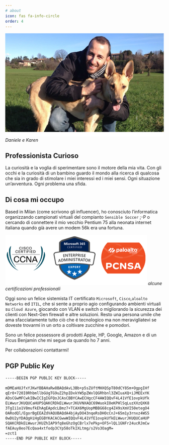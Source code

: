 ```yaml
---
# about
icon: fas fa-info-circle
order: 4
---
```

![chi sono](/assets/chi_sono.png)
_Daniele e Karen_
## Professionista Curioso

La curiosità e la voglia di sperimentare sono il motore della mia vita.
Con gli occhi e la curiosità di un bambino guardo il mondo alla ricerca di qualcosa che sia in grado di stimolare i miei interessi ed i miei sensi.
Ogni situazione un’avventura. Ogni problema una sfida.

## Di cosa mi occupo

Based in Milan (come scrivono gli influencer), ho conosciuto l’informatica organizzando campionati virtuali del compianto `Sensible Soccer` ;-P o cercando di connettere il mio vecchio Pentium 75 alla neonata internet italiana quando già avere un modem 56k era una fortuna.

![Certificazioni](/assets/2024-02-10/certifications.png)
_alcune certificazioni professionali_

Oggi sono un felice sistemista IT certificato `Microsoft`, `Cisco`,`aloalto Networks` ed `ITIL`, che si sente a proprio agio configurando ambienti virtuali su `Cloud Azure`, giocando con VLAN e switch o migliorando la sicurezza dei clienti con Next-Gen firewall e altre soluzioni. Resto una persona umile che ama sfacciatamente tutto ciò che é tecnologico ma non meravigliatevi se doveste trovarmi in un orto a coltivare zucchine e pomodori.

Sono un felice possessore di prodotti Apple, HP, Google, Amazon e di un Ficus Benjamin che mi segue da quando ho 7 anni.

Per collaborazioni contattarmi!

## PGP Public Key

```
-----BEGIN PGP PUBLIC KEY BLOCK-----

mDMEaHUJfxYJKwYBBAHaRw8BAQdAvL3Bb+p5sZUftMHXQSpT80dCY8Sm+OgpgIHf
qEr0+720I0RhbmllbGUgTG9uZ2hpIDxkYW5pZWxlQGRhbnl3ZWIuaXQ+iJMEExYK
ADsCGwMFCwkIBwICIgIGFQoJCAsCBBYCAwECHgcCF4AWIQQvF4L41VfE1ovpkUfk
ELWwurJKUQUCaHUPSQAKCRDkELWwurJKUVNXAQC69WuokIOeKPHlSqLuzXXzQXK8
3TgIi1o1V8mufkEhAgEApdcLBmz7+TCAX6MgUopMBBG68cg4Z49sXmVI50etegO4
OARodQl/EgorBgEEAZdVAQUBAQdA4bjAyDO43nqeRsDHOcCnJ+65m1y3rnxz4WS5
0wDU2yYDAQgHiHgEGBYKACACGwwWIQQvF4L41VfE1ovpkUfkELWwurJKUQUCaHUP
SQAKCRDkELWwurJKUZhIAP9fq8eGhzOgCBrlx7ePkp+OF5+lQL1GNFr24ucRJmCw
fAEAuy8eo7EcQaa4xtfodp3CYp58oTkIXLtmg/s2Vo3OagM=
=zct1
-----END PGP PUBLIC KEY BLOCK-----
```